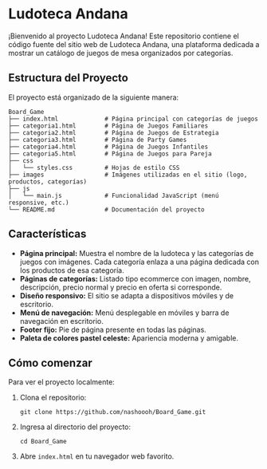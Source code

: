 # Ludoteca Andana

¡Bienvenido al proyecto Ludoteca Andana! Este repositorio contiene el código fuente del sitio web de Ludoteca Andana, una plataforma dedicada a mostrar un catálogo de juegos de mesa organizados por categorías.

## Estructura del Proyecto

El proyecto está organizado de la siguiente manera:

```
Board_Game
├── index.html             # Página principal con categorías de juegos
├── categoria1.html        # Página de Juegos Familiares
├── categoria2.html        # Página de Juegos de Estrategia
├── categoria3.html        # Página de Party Games
├── categoria4.html        # Página de Juegos Infantiles
├── categoria5.html        # Página de Juegos para Pareja
├── css
│   └── styles.css         # Hojas de estilo CSS
├── images                 # Imágenes utilizadas en el sitio (logo, productos, categorías)
├── js
│   └── main.js            # Funcionalidad JavaScript (menú responsive, etc.)
└── README.md              # Documentación del proyecto
```

## Características

- **Página principal:** Muestra el nombre de la ludoteca y las categorías de juegos con imágenes. Cada categoría enlaza a una página dedicada con los productos de esa categoría.
- **Páginas de categorías:** Listado tipo ecommerce con imagen, nombre, descripción, precio normal y precio en oferta si corresponde.
- **Diseño responsivo:** El sitio se adapta a dispositivos móviles y de escritorio.
- **Menú de navegación:** Menú desplegable en móviles y barra de navegación en escritorio.
- **Footer fijo:** Pie de página presente en todas las páginas.
- **Paleta de colores pastel celeste:** Apariencia moderna y amigable.

## Cómo comenzar

Para ver el proyecto localmente:

1. Clona el repositorio:
   ```
   git clone https://github.com/nashoooh/Board_Game.git
   ```

2. Ingresa al directorio del proyecto:
   ```
   cd Board_Game
   ```

3. Abre `index.html` en tu navegador web favorito.
